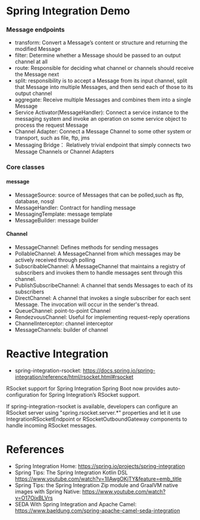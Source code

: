 Spring Integration Demo
=======================

### Message endpoints

* transform: Convert a Message’s content or structure and returning the modified Message
* filter: Determine whether a Message should be passed to an output channel at all
* route: Responsible for deciding what channel or channels should receive the Message next
* split: responsibility is to accept a Message from its input channel, split that Message into multiple Messages, and then send each of those to its output channel
* aggregate: Receive multiple Messages and combines them into a single Message
* Service Activator(MessageHandler):  Connect a service instance to the messaging system  and invoke an operation on some service object to process the request Message
* Channel Adapter: Connect a Message Channel to some other system or transport, such as file, ftp, jms
* Messaging Bridge： Relatively trivial endpoint that simply connects two Message Channels or Channel Adapters

### Core classes

#### message

* MessageSource: source of  Messages that can be polled,such as ftp, database, nosql
* MessageHandler: Contract for handling message
* MessagingTemplate: message template
* MessageBuilder: message builder

#### Channel

* MessageChannel: Defines methods for sending messages
* PollableChannel: A  MessageChannel from which messages may be actively received through polling
* SubscribableChannel: A MessageChannel that maintains a registry of subscribers and invokes them to handle messages sent through this channel.
* PublishSubscribeChannel: A channel that sends Messages to each of its subscribers
* DirectChannel: A channel that invokes a single subscriber for each sent Message. The invocation will occur in the sender's thread.
* QueueChannel: point-to-point Channel
* RendezvousChannel: Useful for implementing request-reply operations
* ChannelInterceptor: channel interceptor
* MessageChannels: builder of channel

# Reactive Integration

* spring-integration-rsocket: https://docs.spring.io/spring-integration/reference/html/rsocket.html#rsocket

RSocket support for Spring Integration
Spring Boot now provides auto-configuration for Spring Integration’s RSocket support.

If spring-integration-rsocket is available, developers can configure an RSocket server using "spring.rsocket.server.*" properties and let it use IntegrationRSocketEndpoint or RSocketOutboundGateway components to handle incoming RSocket messages.

# References

* Spring Integration Home: https://spring.io/projects/spring-integration
* Spring Tips: The Spring Integration Kotlin DSL https://www.youtube.com/watch?v=1llAwgOKjTY&feature=emb_title
* Spring Tips: the Spring Integration Zip module and GraalVM native images with Spring Native: https://www.youtube.com/watch?v=O17OjxBLVrs
* SEDA With Spring Integration and Apache Camel: https://www.baeldung.com/spring-apache-camel-seda-integration

